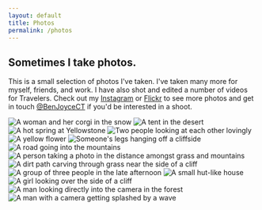 ```yaml
---
layout: default
title: Photos
permalink: /photos
---
```

<section class="home-page__blurb row">
  <h1 class="home-page__heading home-page__heading--photo">Sometimes I take photos.</h1>
  <p class="home-page__blurb-text">This is a small selection of photos I've taken. I've taken many more for myself, friends, and work. I have also shot and edited a number of videos for Travelers. Check out my <a href="https://www.instagram.com/benjoycect/">Instagram</a> or <a href="https://www.flickr.com/photos/52195854@N00/">Flickr</a> to see more photos and get in touch <a href="https://twitter.com/BenJoyceCT">@BenJoyceCT</a> if you'd be interested in a shoot.</p>
</section>
<article class="post">
  <img src="http://images.benjaminjoyce.com/megwilson.jpg" alt="A woman and her corgi in the snow">
  <img src="http://images.benjaminjoyce.com/tent.jpg" alt="A tent in the desert">
  <img src="http://images.benjaminjoyce.com/spring.jpg" alt="A hot spring at Yellowstone">
  <img src="http://images.benjaminjoyce.com/mattrenee.jpg" alt="Two people looking at each other lovingly">
  <img src="http://images.benjaminjoyce.com/flower.jpg" alt="A yellow flower">
  <img src="http://images.benjaminjoyce.com/feet.jpg" alt="Someone's legs hanging off a cliffside">
  <img src="http://images.benjaminjoyce.com/road.jpg" alt="A road going into the mountains">
  <img src="http://images.benjaminjoyce.com/patt.jpg" alt="A person taking a photo in the distance amongst grass and mountains">
  <img src="http://images.benjaminjoyce.com/path.jpg" alt="A dirt path carving through grass near the side of a cliff">
  <img src="http://images.benjaminjoyce.com/group.jpg" alt="A group of three people in the late afternoon">
  <img src="http://images.benjaminjoyce.com/house.jpg" alt="A small hut-like house">
  <img src="http://images.benjaminjoyce.com/renee.jpg" alt="A girl looking over the side of a cliff">
  <img src="http://images.benjaminjoyce.com/craig.jpg" alt="A man looking directly into the camera in the forest">
  <img src="http://images.benjaminjoyce.com/adam.jpg" alt="A man with a camera getting splashed by a wave">
</article>
